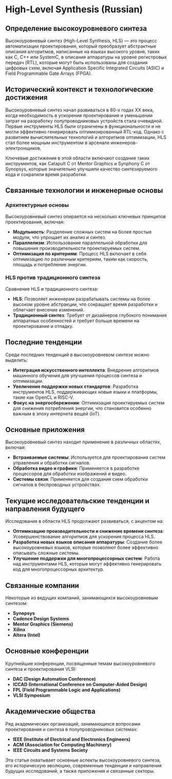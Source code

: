 # High-Level Synthesis (Russian)

## Определение высокоуровневого синтеза

Высокоуровневый синтез (High-Level Synthesis, HLS) — это процесс автоматизации проектирования, который преобразует абстрактные описания алгоритмов, написанные на языках высокого уровня, таких как C, C++ или SystemC, в описания аппаратуры на уровне регистровых передач (RTL), которые могут быть использованы для создания цифровых схем, включая Application Specific Integrated Circuits (ASIC) и Field Programmable Gate Arrays (FPGA).

## Исторический контекст и технологические достижения

Высокоуровневый синтез начал развиваться в 80-х годах XX века, когда необходимость в ускорении проектирования и уменьшении затрат на разработку полупроводниковых устройств стала очевидной. Первые инструменты HLS были ограничены в функциональности и не могли эффективно генерировать оптимизированный RTL-код. Однако с развитием вычислительных технологий и алгоритмов оптимизации, HLS стал более мощным инструментом в арсенале инженеров-электронщиков.

Ключевые достижения в этой области включают создание таких инструментов, как Catapult C от Mentor Graphics и Synphony C от Synopsys, которые значительно улучшили качество синтезируемого кода и сократили время разработки.

## Связанные технологии и инженерные основы

### Архитектурные основы

Высокоуровневый синтез опирается на несколько ключевых принципов проектирования, включая:

- **Модульность**: Разделение сложных систем на более простые модули, что упрощает их анализ и синтез.
- **Параллелизм**: Использование параллельной обработки для повышения производительности проектируемых систем.
- **Оптимизация по критериям**: Процесс HLS включает в себя оптимизацию по различным критериям, таким как скорость, площадь и потребление энергии.

### HLS против традиционного синтеза

Сравнение HLS и традиционного синтеза:

- **HLS**: Позволяет инженерам разрабатывать системы на более высоком уровне абстракции, что сокращает время разработки и облегчает внесение изменений.
- **Традиционный синтез**: Требует от дизайнеров глубокого понимания аппаратных особенностей и требует больше времени на проектирование и отладку.

## Последние тенденции

Среди последних тенденций в высокоуровневом синтезе можно выделить:

- **Интеграция искусственного интеллекта**: Внедрение алгоритмов машинного обучения для улучшения процессов синтеза и оптимизации.
- **Увеличение поддержки новых стандартов**: Разработка инструментов HLS, поддерживающих новые языки и платформы, такие как OpenCL и RISC-V.
- **Фокус на энергосбережении**: Оптимизация проектируемых систем для снижения потребления энергии, что становится особенно важным в эпоху интернета вещей (IoT).

## Основные приложения

Высокоуровневый синтез находит применение в различных областях, включая:

- **Встраиваемые системы**: Используется для проектирования систем управления и обработки сигналов.
- **Обработка видео и графики**: Применяется в разработке процессоров для обработки изображений и видео.
- **Системы связи**: Применяется для создания схем обработки сигналов в беспроводных устройствах.

## Текущие исследовательские тенденции и направления будущего

Исследования в области HLS продолжают развиваться, с акцентом на:

- **Оптимизацию производительности и снижение времени синтеза**: Усовершенствование алгоритмов для ускорения процесса HLS.
- **Разработка новых языков описания аппаратуры**: Создание более высокоуровневых языков, которые позволяют более эффективно описывать сложные системы.
- **Улучшение поддержки для многопроцессорных систем**: Работа над инструментами HLS, которые могут эффективно генерировать код для многопроцессорных архитектур.

## Связанные компании

Некоторые из ведущих компаний, занимающихся высокоуровневым синтезом:

- **Synopsys**
- **Cadence Design Systems**
- **Mentor Graphics (Siemens)**
- **Xilinx**
- **Altera (Intel)**

## Основные конференции

Крупнейшие конференции, посвященные темам высокоуровневого синтеза и проектирования VLSI:

- **DAC (Design Automation Conference)**
- **ICCAD (International Conference on Computer-Aided Design)**
- **FPL (Field Programmable Logic and Applications)**
- **VLSI Symposium**

## Академические общества

Ряд академических организаций, занимающихся вопросами проектирования и синтеза в полупроводниковых системах:

- **IEEE (Institute of Electrical and Electronics Engineers)**
- **ACM (Association for Computing Machinery)**
- **IEEE Circuits and Systems Society**

Эта статья охватывает основные аспекты высокоуровневого синтеза, его историческую эволюцию, современные тенденции и направления будущих исследований, а также приложения и связанные секторы.
